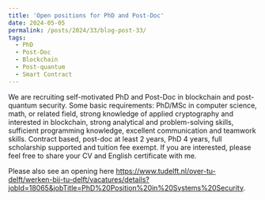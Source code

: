 ```yaml
---
title: 'Open positions for PhD and Post-Doc'
date: 2024-05-05
permalink: /posts/2024/33/blog-post-33/
tags:
  - PhD 
  - Post-Doc
  - Blockchain
  - Post-quantum
  - Smart Contract
---
```


We are recruiting self-motivated PhD and Post-Doc in blockchain and post-quantum security. Some basic requirements: PhD/MSc in computer science, math, or related field, strong knowledge of applied cryptography and interested in blockchain, strong analytical and problem-solving skills, sufficient programming knowledge, excellent communication and teamwork skills. Contract based, post-doc at least 2 years, PhD 4 years, full scholarship supported and tuition fee exempt. If you are interested, please feel free to share your CV and English certificate with me. 

Please also see an opening here https://www.tudelft.nl/over-tu-delft/werken-bij-tu-delft/vacatures/details?jobId=18065&jobTitle=PhD%20Position%20in%20Systems%20Security. 
